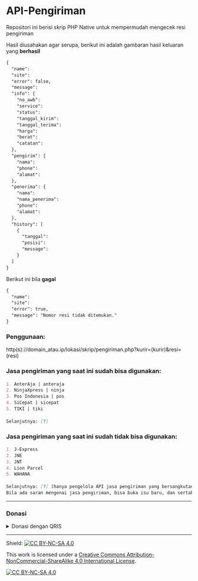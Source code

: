 # API-Pengiriman
Repositori ini berisi skrip PHP Native untuk mempermudah mengecek resi pengiriman

Hasil diusahakan agar serupa, berikut ini adalah gambaran hasil keluaran yang <b>berhasil</b>

````markdown
{
  "name":
  "site":
  "error": false,
  "message":
  "info": {
    "no_awb":
    "service":
    "status":
    "tanggal_kirim":
    "tanggal_terima":
    "harga":
    "berat":
    "catatan":
  },
  "pengirim": {
    "nama":
    "phone":
    "alamat":
  },
  "penerima": {
    "nama":
    "nama_penerima":
    "phone":
    "alamat":
  },
  "history": [
    {
      "tanggal":
      "posisi":
      "message":
    }
  ]
}
````

Berikut ini bila <b>gagal</b>

````markdown
{
  "name":
  "site":
  "error": true,
  "message": "Nomor resi tidak ditemukan."
}
````

<h3>Penggunaan:</h3>
http(s)://domain_atau.ip/lokasi/skrip/pengiriman.php?kurir=(kurir)&resi=(resi)

<h3>Jasa pengiriman yang saat ini sudah bisa digunakan:</h3>

````markdown
1. AnterAja | anteraja
2. NinjaXpress | ninja
3. Pos Indonesia | pos
4. SiCepat | sicepat
5. TIKI | tiki

Selanjutnya: [?]
````

<h3>Jasa pengiriman yang saat ini sudah tidak bisa digunakan:</h3>

````markdown
1. J-Express
2. JNE
3. JNT
4. Lion Parcel
5. WAHANA

Selanjutnya: [?] (hanya pengelola API jasa pengiriman yang bersangkutan, dan Tuhan yang tahu)
Bila ada saran mengenai jasa pengiriman, bisa buka isu baru, dan sertakan tautan API yang bisa diambil dan metode yang digunakan, barangkali bisa diimplementasikan :)
````

<hr>
<h3>Donasi</h3>
<details>
  <summary>Donasi dengan QRIS</summary>
  <img src="https://github.com/rapdodge/API-Pengiriman/raw/main/.github/QRIS.jpg" style="width:50%;height:50%;">
</details>
<hr>

Shield: [![CC BY-NC-SA 4.0][cc-by-nc-sa-shield]][cc-by-nc-sa]

This work is licensed under a
[Creative Commons Attribution-NonCommercial-ShareAlike 4.0 International License][cc-by-nc-sa].

[![CC BY-NC-SA 4.0][cc-by-nc-sa-image]][cc-by-nc-sa]

[cc-by-nc-sa]: http://creativecommons.org/licenses/by-nc-sa/4.0/
[cc-by-nc-sa-image]: https://licensebuttons.net/l/by-nc-sa/4.0/88x31.png
[cc-by-nc-sa-shield]: https://img.shields.io/badge/License-CC%20BY--NC--SA%204.0-lightgrey.svg
